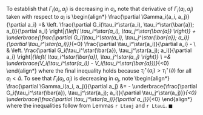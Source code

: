 To establish that $\Gamma_i(a_i, a_j)$ is decreasing in $a_i$, note that derivative of $\Gamma_i(a_i, a_j)$ taken with respect to $a_i$ is
\begin{align*}
\frac{\partial \Gamma_i(a_i, a_j)}{\partial a_i} =& \left. \frac{\partial G_i(\tau_i^\star(a_i), \tau_i^\star(\bar{a}); a_i)}{\partial a_i} \right|_{\left( \tau_i^\star(a_i), \tau_j^\star(\bar{a}) \right)} + \underbrace{\frac{\partial G_i(\tau_i^\star(a_i), \tau_j^\star(\bar{a}); a_i)}{\partial \tau_i^\star(a_i)}}_{=0} \frac{\partial \tau_i^\star(a_i)}{\partial a_i} - \\
& \left. \frac{\partial G_i(\tau_i^\star(\bar{a}), \tau_j^\star(a_j); a_i)}{\partial a_i} \right|_{\left( \tau_i^\star(\bar{a}), \tau_j^\star(a_j) \right)} \\
=& \underbrace{V_i(\tau_i^\star(a_i)) - V_i(\tau_i^\star(\bar{a}))}_{<0}
\end{align*}
where the final inequality holds because $\tau_i^\star(a_i) > \tau_i^\star(\bar{a})$ for all $a_i < \bar{a}$. To see that $\Gamma_i(a_i, a_j)$ is decreasing in $a_j$, note
\begin{align*}
\frac{\partial \Gamma_i(a_i, a_j)}{\partial a_j} &= - \underbrace{\frac{\partial G_i(\tau_i^\star(\bar{a}), \tau_j^\star(a_j); a_i)}{\partial \tau_j^\star(a_j)}}_{<0} \underbrace{\frac{\partial \tau_j^\star(a_j)}{\partial a_j}}_{<0}
\end{align*}
where the inequalities follow from Lemmas `r Ltauj` and `r Ltaui`. $\blacksquare$